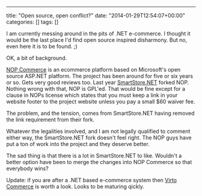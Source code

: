 ---
title: "Open source, open conflict?"
date: "2014-01-29T12:54:07+00:00"
categories: []
tags: []

I am currently messing around in the pits of .NET e-commerce. I thought it would be the last place I'd find open source inspired disharmony. But no, even here it is to be found. ;)

OK, a bit of background.

<a href="http://www.nopcommerce.com/">NOP Commerce</a> is an ecommerce platform based on Microsoft's open source ASP.NET platform. The project has been around for five or six years or so. Gets very good reviews too. Last year <a href="http://www.smartstore.net/">SmartStore.NET</a> forked NOP. Nothing wrong with that, NOP is GPL'ed. That would be fine except for a clause in NOPs license which states that you must keep a link in your website footer to the project website unless you pay a small $60 waiver fee.

The problem, and the tension, comes from SmartStore.NET having removed the link requirement from their fork.

Whatever the legalities involved, and I am not legally qualified to comment either way, the SmartStore.NET fork doesn't feel right. The NOP guys have put a ton of work into the project and they deserve better.

The sad thing is that there is a lot in SmartStore.NET to like. Wouldn't a better option have been to merge the changes into NOP Commerce so that everybody wins?

Update: if you are after a .NET based e-commerce system then <a href="http://virtocommerce.com/">Virto Commerce</a> is worth a look. Looks to be maturing qickly.
